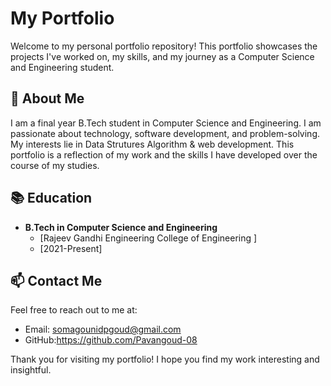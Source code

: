
# My Portfolio

Welcome to my personal portfolio repository! This portfolio showcases the projects I've worked on, my skills, and my journey as a Computer Science and Engineering student.

## 🚀 About Me

I am a final year B.Tech student in Computer Science and Engineering. I am passionate about technology, software development, and problem-solving. My interests lie in Data Strutures Algorithm & web development. This portfolio is a reflection of my work and the skills I have developed over the course of my studies.

## 📚 Education

- **B.Tech in Computer Science and Engineering**
  - [Rajeev Gandhi Engineering College of Engineering ]
  - [2021-Present]

## 📫 Contact Me

Feel free to reach out to me at:

- Email: somagounidpgoud@gmail.com
- GitHub:https://github.com/Pavangoud-08

Thank you for visiting my portfolio! I hope you find my work interesting and insightful.
